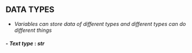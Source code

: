 ## DATA TYPES
- *Variables can store data of different types and different types can do different things*
#### - *Text type*        :   *str*